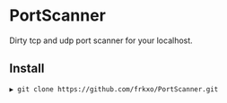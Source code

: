 # PortScanner
Dirty tcp and udp port scanner for your localhost.

## Install

```
▶ git clone https://github.com/frkxo/PortScanner.git
```
